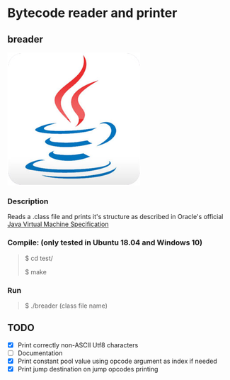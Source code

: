 # Bytecode reader and printer

## breader

![Java 8 Logo](./.javasrc/javalogo.jpg "Java Logo")

### Description

Reads a .class file and prints it's structure as described in Oracle's official [Java Virtual Machine Specification](https://docs.oracle.com/javase/specs/jvms/se7/html/jvms-4.html "Documentation")

### Compile: (only tested in Ubuntu 18.04 and Windows 10)

>$ cd test/
>
>$ make

### Run

>$ ./breader (class file name)

## TODO

- [x] Print correctly non-ASCII Utf8 characters
- [ ] Documentation
- [x] Print constant pool value using opcode argument as index if needed
- [x] Print jump destination on jump opcodes printing
